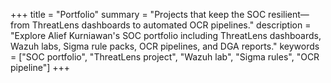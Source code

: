 +++
title = "Portfolio"
summary = "Projects that keep the SOC resilient—from ThreatLens dashboards to automated OCR pipelines."
description = "Explore Alief Kurniawan's SOC portfolio including ThreatLens dashboards, Wazuh labs, Sigma rule packs, OCR pipelines, and DGA reports."
keywords = ["SOC portfolio", "ThreatLens project", "Wazuh lab", "Sigma rules", "OCR pipeline"]
+++
